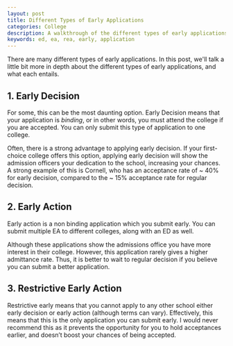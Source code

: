 ```yaml
---
layout: post
title: Different Types of Early Applications
categories: College
description: A walkthrough of the different types of early applications, and what might work best for you.
keywords: ed, ea, rea, early, application
---
```


There are many different types of early applications. In this post, we'll talk a little bit more in depth about the different types of early applications, and what each entails.

## 1. Early Decision

For some, this can be the most daunting option. Early Decision means that your application is _binding_, or in other words, you must attend the college if you are accepted. You can only submit this type of application to one college.

Often, there is a strong advantage to applying early decision. If your first-choice college offers this option, applying early decision will show the admission officers your dedication to the school, increasing your chances. A strong example of this is Cornell, who has an acceptance rate of ~ 40% for early decision, compared to the ~ 15% acceptance rate for regular decision.

## 2. Early Action

Early action is a non binding application which you submit early. You can submit multiple EA to different colleges, along with an ED as well.

Although these applications show the admissions office you have more interest in their college. However, this application rarely gives a higher admittance rate. Thus, it is better to wait to regular decision if you believe you can submit a better application.

## 3. Restrictive Early Action

Restrictive early means that you cannot apply to any other school either early decision or early action (although terms can vary). Effectively, this means that this is the only application you can submit early. I would never recommend this as it prevents the opportunity for you to hold acceptances earlier, and doesn’t boost your chances of being accepted.